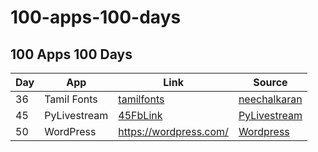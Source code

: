 # 100-apps-100-days
## 100 Apps 100 Days



| Day | App | Link | Source
| ------ | ------ |------ |------ |
|36|Tamil Fonts|[tamilfonts]|[neechalkaran]|
| 45 | PyLivestream | [45FbLink] | [PyLivestream] |
| 50 | WordPress | <https://wordpress.com/> | [Wordpress] |

  
[PyLivestream]: <https://github.com/scivision/PyLivestream>
[45FbLink]:<https://www.facebook.com/share/p/1VUzyQKMko5rpmNB/>
[Wordpress]:<https://github.com/WordPress/WordPress>
[tamilfonts]:<https://oss.neechalkaran.com/tamilfonts/>
[neechalkaran]:<https://oss.neechalkaran.com/>